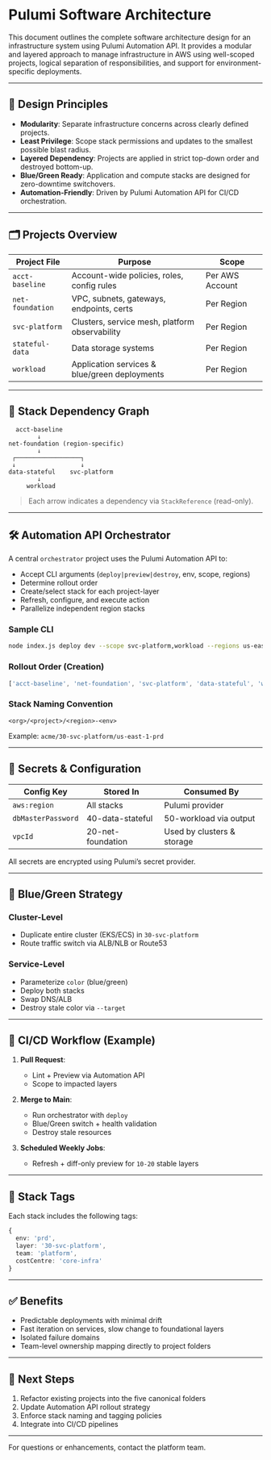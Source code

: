 # Pulumi Software Architecture

This document outlines the complete software architecture design for an infrastructure system using Pulumi Automation API. It provides a modular and layered approach to manage infrastructure in AWS using well-scoped projects, logical separation of responsibilities, and support for environment-specific deployments.

---

## 🔧 Design Principles

- **Modularity**: Separate infrastructure concerns across clearly defined projects.
- **Least Privilege**: Scope stack permissions and updates to the smallest possible blast radius.
- **Layered Dependency**: Projects are applied in strict top-down order and destroyed bottom-up.
- **Blue/Green Ready**: Application and compute stacks are designed for zero-downtime switchovers.
- **Automation-Friendly**: Driven by Pulumi Automation API for CI/CD orchestration.

---

## 🗂️ Projects Overview

| Project File     | Purpose                                        | Scope           |
| ---------------- | ---------------------------------------------- | --------------- |
| `acct-baseline`  | Account-wide policies, roles, config rules     | Per AWS Account |
| `net-foundation` | VPC, subnets, gateways, endpoints, certs       | Per Region      |
| `svc-platform`   | Clusters, service mesh, platform observability | Per Region      |
| `stateful-data`  | Data storage systems                           | Per Region      |
| `workload`       | Application services & blue/green deployments  | Per Region      |

---

## 🧱 Stack Dependency Graph

```text
  acct-baseline
        ↓
net-foundation (region-specific)
        ↓
 ┌──────────────────┐
 ↓                  ↓
data-stateful    svc-platform
        ↓
     workload
```

> Each arrow indicates a dependency via `StackReference` (read-only).

---

## 🛠️ Automation API Orchestrator

A central `orchestrator` project uses the Pulumi Automation API to:

- Accept CLI arguments (`deploy|preview|destroy`, env, scope, regions)
- Determine rollout order
- Create/select stack for each project-layer
- Refresh, configure, and execute action
- Parallelize independent region stacks

### Sample CLI

```bash
node index.js deploy dev --scope svc-platform,workload --regions us-east-1
```

### Rollout Order (Creation)

```ts
['acct-baseline', 'net-foundation', 'svc-platform', 'data-stateful', 'workload'];
```

### Stack Naming Convention

```
<org>/<project>/<region>-<env>
```

Example: `acme/30-svc-platform/us-east-1-prd`

---

## 🔐 Secrets & Configuration

| Config Key         | Stored In         | Consumed By                |
| ------------------ | ----------------- | -------------------------- |
| `aws:region`       | All stacks        | Pulumi provider            |
| `dbMasterPassword` | 40-data-stateful  | 50-workload via output     |
| `vpcId`            | 20-net-foundation | Used by clusters & storage |

All secrets are encrypted using Pulumi’s secret provider.

---

## 🧪 Blue/Green Strategy

### Cluster-Level

- Duplicate entire cluster (EKS/ECS) in `30-svc-platform`
- Route traffic switch via ALB/NLB or Route53

### Service-Level

- Parameterize `color` (blue/green)
- Deploy both stacks
- Swap DNS/ALB
- Destroy stale color via `--target`

---

## 🚀 CI/CD Workflow (Example)

1. **Pull Request**:

    - Lint + Preview via Automation API
    - Scope to impacted layers

2. **Merge to Main**:

    - Run orchestrator with `deploy`
    - Blue/Green switch + health validation
    - Destroy stale resources

3. **Scheduled Weekly Jobs**:

    - Refresh + diff-only preview for `10-20` stable layers

---

## 🧭 Stack Tags

Each stack includes the following tags:

```ts
{
  env: 'prd',
  layer: '30-svc-platform',
  team: 'platform',
  costCentre: 'core-infra'
}
```

---

## ✅ Benefits

- Predictable deployments with minimal drift
- Fast iteration on services, slow change to foundational layers
- Isolated failure domains
- Team-level ownership mapping directly to project folders

---

## 🔄 Next Steps

1. Refactor existing projects into the five canonical folders
2. Update Automation API rollout strategy
3. Enforce stack naming and tagging policies
4. Integrate into CI/CD pipelines

---

For questions or enhancements, contact the platform team.
